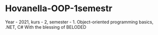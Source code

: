 # Hovanella-OOP-1semestr
Year - 2021, kurs - 2, semester - 1.
Object-oriented programming basics, .NET, C#
With the blessing of BELODED
